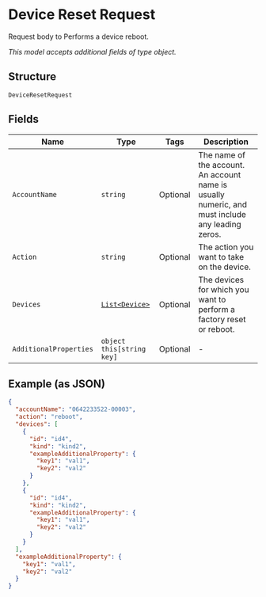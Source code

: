 
# Device Reset Request

Request body to Performs a device reboot.

*This model accepts additional fields of type object.*

## Structure

`DeviceResetRequest`

## Fields

| Name | Type | Tags | Description |
|  --- | --- | --- | --- |
| `AccountName` | `string` | Optional | The name of the account. An account name is usually numeric, and must include any leading zeros. |
| `Action` | `string` | Optional | The action you want to take on the device. |
| `Devices` | [`List<Device>`](../../doc/models/device.md) | Optional | The devices for which you want to perform a factory reset or reboot. |
| `AdditionalProperties` | `object this[string key]` | Optional | - |

## Example (as JSON)

```json
{
  "accountName": "0642233522-00003",
  "action": "reboot",
  "devices": [
    {
      "id": "id4",
      "kind": "kind2",
      "exampleAdditionalProperty": {
        "key1": "val1",
        "key2": "val2"
      }
    },
    {
      "id": "id4",
      "kind": "kind2",
      "exampleAdditionalProperty": {
        "key1": "val1",
        "key2": "val2"
      }
    }
  ],
  "exampleAdditionalProperty": {
    "key1": "val1",
    "key2": "val2"
  }
}
```


